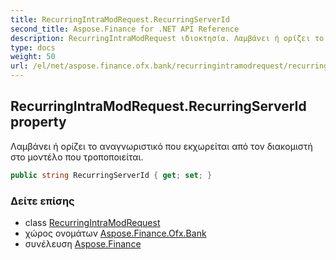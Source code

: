 ```yaml
---
title: RecurringIntraModRequest.RecurringServerId
second_title: Aspose.Finance for .NET API Reference
description: RecurringIntraModRequest ιδιοκτησία. Λαμβάνει ή ορίζει το αναγνωριστικό που εκχωρείται από τον διακομιστή στο μοντέλο που τροποποιείται.
type: docs
weight: 50
url: /el/net/aspose.finance.ofx.bank/recurringintramodrequest/recurringserverid/
---
```

## RecurringIntraModRequest.RecurringServerId property

Λαμβάνει ή ορίζει το αναγνωριστικό που εκχωρείται από τον διακομιστή στο μοντέλο που τροποποιείται.

```csharp
public string RecurringServerId { get; set; }
```

### Δείτε επίσης

* class [RecurringIntraModRequest](../)
* χώρος ονομάτων [Aspose.Finance.Ofx.Bank](../../recurringintramodrequest/)
* συνέλευση [Aspose.Finance](../../../)


